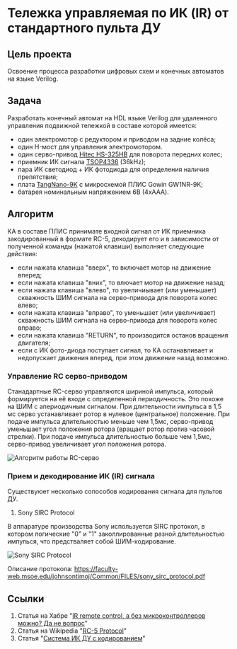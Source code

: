 # Тележка управляемая по ИК (IR) от стандартного пульта ДУ

## Цель проекта

Освоение процесса разработки цифровых схем и конечных автоматов на языке Verilog.

## Задача

Разработать конечный автомат на HDL языке Verilog для удаленного управления подвижной тележкой в составе которой имеется:
- один электромотор с редуктором и приводом на задние колёса;
- один H-мост для управления электромотором.
- один серво-привод [Hitec HS-325HB](https://servodatabase.com/servo/hitec/hs-325hb) для поворота передних колес;
- приемник ИК сигнала [TSOP4336](https://static.chipdip.ru/lib/016/DOC029016184.pdf) (36kHz);
- пара ИК светодиод + ИК фотодиода для определения наличия препятствия;
- плата [TangNano-9K](https://wiki.sipeed.com/hardware/en/tang/Tang-Nano-9K/Nano-9K.html) с микросхемой ПЛИС Gowin GW1NR-9K;
- батарея номинальным напряжением 6В (4xAAA).

## Алгоритм

КА в составе ПЛИС принимате входной сигнал от ИК приемника закодированный в формате RC-5, декодирует его и в зависимости от полученной команды (нажатой клавиши) выполняет следующие действия:
- если нажата клавиша "вверх", то включает мотор на движение вперед;
- если нажата клавиша "вних", то влючает мотор на движение назад;
- если нажата клавиша "влево", то увеличиывает (или уменьшает) скважность ШИМ сигнала на серво-привода для поворота колес влево;
- если нажата клавиша "вправо", то уменьшает (или увеличивает) скважность ШИМ сигнала на серво-привода для поворота колес вправо;
- если нажата клавиша "RETURN", то производится останов вращения двигателя;
- если с ИК фото-диода поступает сигнал, то КА останавливает и недопускает движения вперед, при этом движение назад возможно.

### Управление RC серво-приводом

Станадартные RC-серво управляются шириной импульса, который формируется на её входе с определенной периодичность. Это похоже на ШИМ с апериодичным сигналом. При длительности импульса в 1,5 мс серво устанавливает ротор в нулевое (центральное) положение. При подаче импульса длительностью меньше чем 1,5мс, серво-привод уменьшает угол положения ротора (вращает ротор против часовой стрелки). При подаче импульса длительностью больше чем 1,5мс, серво-привод увеличивает угол положения ротора.

![Алгоритм работы RC-серво](https://upload.wikimedia.org/wikipedia/commons/thumb/6/6c/Servomotor_Timing_Diagram.svg/330px-Servomotor_Timing_Diagram.svg.png)

### Прием и декодирование ИК (IR) сигнала

Существуюет несколько сопособов кодирования сигнала для пультов ДУ.

1. Sony SIRC Protocol

В аппаратуре производства Sony используется SIRC протокол, в котором логические "0" и "1" заколлированные разной длительностью импулься, что предстваляет собой ШИМ-кодирование.

![Sony SIRC Protocol](https://labprojectsbd.com/wp-content/uploads/2021/03/c2-768x300.png)

Описание протокола: https://faculty-web.msoe.edu/johnsontimoj/Common/FILES/sony_sirc_protocol.pdf

## Ссылки

1. Статья на Хабре "[IR remote control, а без микроконтроллеров можно? Да не вопрос](https://habr.com/ru/companies/timeweb/articles/784500/)"
2. Статья на Wikipedia "[RC-5 Protocol](https://en.wikipedia.org/wiki/RC-5)"
3. Cтатья "[Система ИК ДУ с кодированием](https://radiostorage.net/512-sistema-ik-du-s-kodirovaniem.html)"
   
